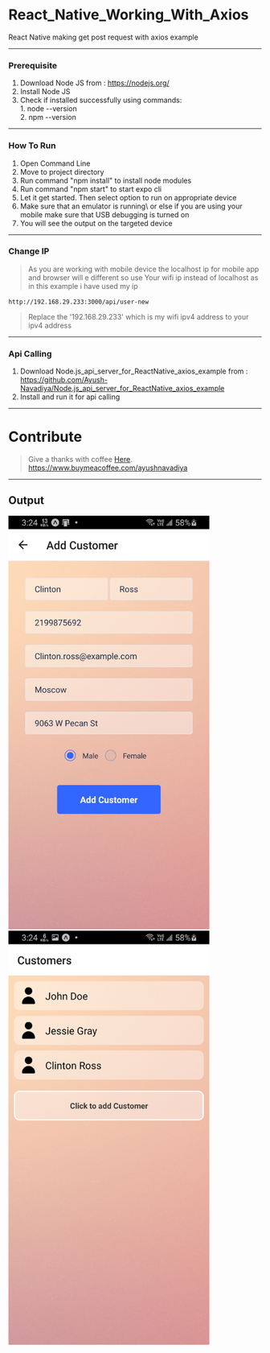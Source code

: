 # React_Native_Working_With_Axios
React Native making get post request with axios example


---
### Prerequisite

1. Download Node JS from : https://nodejs.org/
2. Install Node JS
3. Check if installed successfully using commands: \
                                                   1. node --version\
                                                   2. npm --version

---
### How To Run

1. Open Command Line
2. Move to project directory
4. Run command "npm install" to install node modules
5. Run command "npm start" to start expo cli
6. Let it get started. Then select option to run on appropriate device
7. Make sure that an emulator is running\ or else if you are using your mobile make sure that USB debugging is turned on
8. You will see the output on the targeted device


---
### Change IP
>As you are working with mobile device the localhost ip for mobile app and browser will e different so use Your wifi ip instead of localhost as in this example i have used my ip

```
http://192.168.29.233:3000/api/user-new
```

> Replace the '192.168.29.233' which is my wifi ipv4 address to your ipv4 address


---
### Api Calling

1. Download Node.js_api_server_for_ReactNative_axios_example from : https://github.com/Ayush-Navadiya/Node.js_api_server_for_ReactNative_axios_example
2. Install and run it for api calling


---
# Contribute 

> Give a thanks with coffee [Here](https://www.buymeacoffee.com/ayushnavadiya).\
> https://www.buymeacoffee.com/ayushnavadiya

---
## Output
<img src="https://github.com/Ayush-Navadiya/React_Native_Working_With_Axios/blob/master/output/add_customer.jpg" width=400>
<img src="https://github.com/Ayush-Navadiya/React_Native_Working_With_Axios/blob/master/output/view_customer.jpg" width=400>
